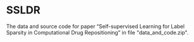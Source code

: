 # SSLDR
The data and source code for paper “Self-supervised Learning for Label Sparsity in Computational Drug Repositioning” in file "data_and_code.zip".
